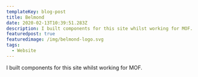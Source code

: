 ```yaml
---
templateKey: blog-post
title: Belmond
date: 2020-02-13T10:39:51.283Z
description: I built components for this site whilst working for MOF.
featuredpost: true
featuredimage: /img/belmond-logo.svg
tags:
  - Website
---
```

I built components for this site whilst working for MOF.
